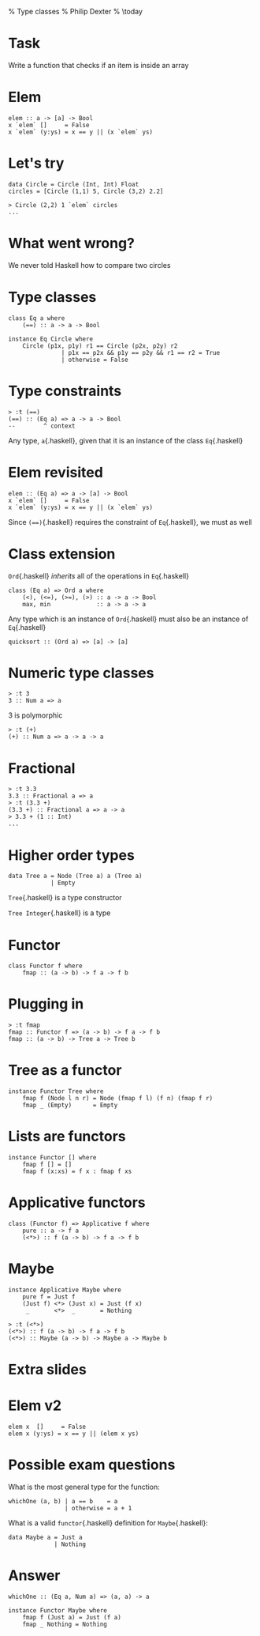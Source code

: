 % Type classes
% Philip Dexter
% \today

# Task

Write a function that checks if an item is inside an array

# Elem

	elem :: a -> [a] -> Bool
	x `elem` []     = False
	x `elem` (y:ys) = x == y || (x `elem` ys)

# Let's try

	data Circle = Circle (Int, Int) Float
	circles = [Circle (1,1) 5, Circle (3,2) 2.2]

	> Circle (2,2) 1 `elem` circles
	...

# What went wrong?

We never told Haskell how to compare two circles

# Type classes

	class Eq a where
	    (==) :: a -> a -> Bool

	instance Eq Circle where
	    Circle (p1x, p1y) r1 == Circle (p2x, p2y) r2
	               | p1x == p2x && p1y == p2y && r1 == r2 = True
	               | otherwise = False

# Type constraints

	> :t (==)
	(==) :: (Eq a) => a -> a -> Bool
	--        ^ context

Any type, `a`{.haskell}, given that it is an instance of the class `Eq`{.haskell}

# Elem revisited

	elem :: (Eq a) => a -> [a] -> Bool
	x `elem` []     = False
	x `elem` (y:ys) = x == y || (x `elem` ys)

Since `(==)`{.haskell} requires the constraint of `Eq`{.haskell}, we must as well

# Class extension

`Ord`{.haskell} _inherits_ all of the operations in `Eq`{.haskell}

	class (Eq a) => Ord a where
	    (<), (<=), (>=), (>) :: a -> a -> Bool
	    max, min             :: a -> a -> a

Any type which is an instance of `Ord`{.haskell} must also be an instance of `Eq`{.haskell}

	quicksort :: (Ord a) => [a] -> [a]

# Numeric type classes

	> :t 3
	3 :: Num a => a

3 is polymorphic

	> :t (+)
	(+) :: Num a => a -> a -> a

# Fractional

	> :t 3.3
	3.3 :: Fractional a => a
	> :t (3.3 +)
	(3.3 +) :: Fractional a => a -> a
	> 3.3 + (1 :: Int)
	...

# Higher order types

	data Tree a = Node (Tree a) a (Tree a)
	            | Empty

`Tree`{.haskell} is a type constructor

`Tree Integer`{.haskell} is a type

# Functor

	class Functor f where
	    fmap :: (a -> b) -> f a -> f b

# Plugging in

	> :t fmap
	fmap :: Functor f => (a -> b) -> f a -> f b
	fmap :: (a -> b) -> Tree a -> Tree b

# Tree as a functor

	instance Functor Tree where
	    fmap f (Node l n r) = Node (fmap f l) (f n) (fmap f r)
	    fmap _ (Empty)      = Empty

# Lists are functors

	instance Functor [] where
	    fmap f [] = []
	    fmap f (x:xs) = f x : fmap f xs

# Applicative functors

	class (Functor f) => Applicative f where
	    pure :: a -> f a
	    (<*>) :: f (a -> b) -> f a -> f b

# Maybe

	instance Applicative Maybe where
	    pure f = Just f
	    (Just f) <*> (Just x) = Just (f x)
	     _       <*>  _       = Nothing

	> :t (<*>)
	(<*>) :: f (a -> b) -> f a -> f b
	(<*>) :: Maybe (a -> b) -> Maybe a -> Maybe b

# Extra slides

# Elem v2

	elem x  []     = False
	elem x (y:ys) = x == y || (elem x ys)

# Possible exam questions

What is the most general type for the function:

	whichOne (a, b) | a == b    = a
	                | otherwise = a + 1

What is a valid `functor`{.haskell} definition for `Maybe`{.haskell}:

	data Maybe a = Just a
	             | Nothing

# Answer

	whichOne :: (Eq a, Num a) => (a, a) -> a

	instance Functor Maybe where
	    fmap f (Just a) = Just (f a)
	    fmap _ Nothing = Nothing
